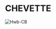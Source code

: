 # CHEVETTE
![Hwb-CB](https://github.com/user-attachments/assets/791561e9-4fde-4a65-a579-058d36d0fb0c)
